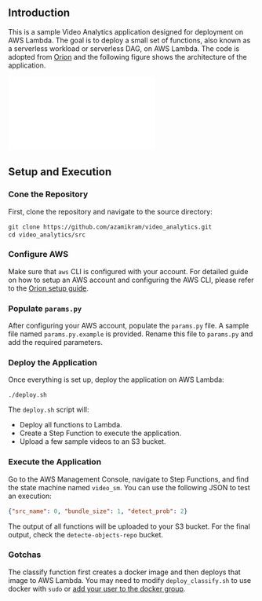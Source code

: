 ## Introduction

This is a sample Video Analytics application designed for deployment on AWS Lambda. The goal is to deploy a small set of functions, also known as a serverless workload or serverless DAG, on AWS Lambda. The code is adopted from [Orion](https://github.com/icanforce/Orion-OSDI22?tab=readme-ov-file#getting-started) and the following figure shows the architecture of the application.

![architecture of Video Analytics application](./arch.pdf)

## Setup and Execution

### Cone the Repository
First, clone the repository and navigate to the source directory:
```
git clone https://github.com/azamikram/video_analytics.git
cd video_analytics/src
```

### Configure AWS
Make sure that `aws` CLI is configured with your account. For detailed guide on how to setup an AWS account and configuring the AWS CLI, please refer to the [Orion setup guide](https://github.com/icanforce/Orion-OSDI22?tab=readme-ov-file#getting-started).

### Populate `params.py`
After configuring your AWS account, populate the `params.py` file. A sample file named `params.py.example` is provided. Rename this file to `params.py` and add the required parameters.

### Deploy the Application
Once everything is set up, deploy the application on AWS Lambda:

```
./deploy.sh
```

The `deploy.sh` script will:
- Deploy all functions to Lambda.
- Create a Step Function to execute the application.
- Upload a few sample videos to an S3 bucket.

### Execute the Application

Go to the AWS Management Console, navigate to Step Functions, and find the state machine named `video_sm`. You can use the following JSON to test an execution:

```json
{"src_name": 0, "bundle_size": 1, "detect_prob": 2}
```

The output of all functions will be uploaded to your S3 bucket. For the final output, check the `detecte-objects-repo` bucket.

### Gotchas
The classify function first creates a docker image and then deploys that image to AWS Lambda. You may need to modify `deploy_classify.sh` to use docker with `sudo` or [add your user to the docker group](https://stackoverflow.com/questions/48957195/how-to-fix-docker-got-permission-denied-issue).
